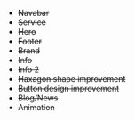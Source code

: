 + <s>Navabar</s>
+ <s>Service</s>
+ <s>Hero</s>
+ <s>Footer</s>
+ <s>Brand</s>
+ <s>Info</s>
+ <s>Info 2</s>
+ <s>Haxagon shape improvement</s>
+ <s>Button design improvement</s>
+ <s>Blog/News</s>
+ <s>Animation</s>
